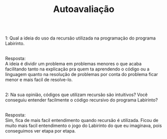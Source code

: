 <h1 align="center"> Autoavaliação </h1>
<br>
<br>
<p align="left">1: Qual a ideia do uso da recursão utilizada na programação do programa Labirinto.</p>
<br>
Resposta: 
<br>
A ideia é dividir um problema em problemas menores o que acaba facilitando tanto na explicação pra quem ta aprendendo o código ou a linguagem quanto na resolução de problemas por conta do problema ficar menor e mais facil de resolve-lo.
<br>
<br>
<p align="left">2: Na sua opinião, códigos que utilizam recursão são intuitivos? Você conseguiu entender facilmente o código recursivo do programa Labirinto?</p>
<br>
Resposta: 
<br>
Sim, fica de mais facil entendimento quando recursão é utilizada. Ficou de muito mais facil entendimento o jogo do Labirinto do que eu imaginava, pois conseguimos ver etapa por etapa.
<br>
